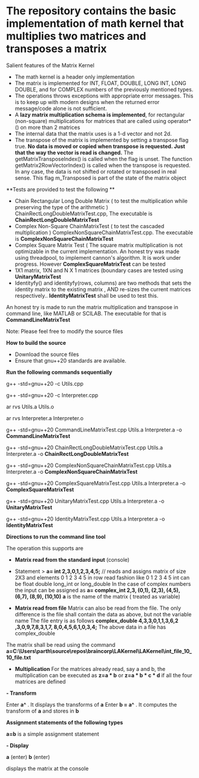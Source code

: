 # The repository contains the basic implementation of math kernel that multiplies two matrices and transposes a matrix

Salient features of the Matrix Kernel


- The math kernel is a header only implementation
- The matrix is implemented for INT, FLOAT, DOUBLE, LONG INT, LONG DOUBLE, and for COMPLEX numbers of the previously mentioned types.
- The operations throws exceptions with appropriate error messages. This is to keep up with modern designs when the returned error message/code alone is not sufficient.
- A **lazy matrix multiplication schema is implemented**, for rectangular (non-square) multiplications for matrices that are called using operator*() on more than 2 matrices
- The internal data that the matrix uses is a 1-d vector and not 2d.
- The transpose of the matrix is implemented by setting a transpose flag true. **No data is moved or copied when transpose is requested. Just that the way the vector<numbers> is read is changed.** The getMatrixTransposeIndex() is called when the flag is unset. The function getMatrix2RowVectorIndex() is called when the transpose is requested. In any case, the data is not shifted or rotated or transposed in real sense. This flag m_Transposed is part of the state of the matrix object

**Tests are provided to test the following
**
- Chain Rectangular Long Double Matrix ( to test the multiplication while preserving the type of the arithmetic ) ChainRectLongDoubleMatrixTest.cpp, The executable is **ChainRectLongDoubleMatrixTest**
- Complex Non-Square ChainMatrixTest ( to test the cascaded multiplication ) ComplexNonSquareChainMatrixTest.cpp. The executable is **ComplexNonSquareChainMatrixTest**
- Complex Square Matrix Test ( The square matrix multiplication is not optimizable in the current implementation. An honest try was made using threadpool, to implement cannon's algorithm. It is work under progress. However **ComplexSquareMatrixTest** can be tested
- 1X1 matrix, 1XN and N X 1 matrices (boundary cases are tested using **UnitaryMatrixTest**
- Identityfy() and identityfy(rows, columns) are two methods that sets the identity matrix to the existing matrix , AND re-sizes the current matrices respectively.. **IdentityMatrixTest** shall be used to test this.

An honest try is made to run the matrix multiplication and transpose in command line, like MATLAB or SCILAB. The executable for that is **CommandLineMatrixTest**

Note: Please feel free to modify the source files

**How to build the source**

- Download the source files
- Ensure that gnu++20 standards are available.
   

**Run the following commands sequentially**
   
   g++ -std=gnu++20 -c Utils.cpp
   
   g++ -std=gnu++20 -c Interpreter.cpp
   
   ar rvs Utils.a Utils.o
   
   ar rvs Interpreter.a Interpreter.o
   
   g++ -std=gnu++20 CommandLineMatrixTest.cpp  Utils.a Interpreter.a -o **CommandLineMatrixTest**
   
   g++ -std=gnu++20 ChainRectLongDoubleMatrixTest.cpp Utils.a Interpreter.a -o **ChainRectLongDoubleMatrixTest**
   
   g++ -std=gnu++20 ComplexNonSquareChainMatrixTest.cpp  Utils.a Interpreter.a -o **ComplexNonSquareChainMatrixTest**
   
   g++ -std=gnu++20 ComplexSquareMatrixTest.cpp  Utils.a Interpreter.a -o **ComplexSquareMatrixTest**
   
   g++ -std=gnu++20 UnitaryMatrixTest.cpp  Utils.a Interpreter.a -o **UnitaryMatrixTest**
   
   g++ -std=gnu++20 IdentityMatrixTest.cpp  Utils.a Interpreter.a -o **IdentityMatrixTest**
   
   
   
**Directions to run the command line tool**

The operation this supports are 
- **Matrix read from the standard input** (console)
- Statement > **a= int 2,3,0,1,2,3,4,5;** // reads and assigns matrix of size 2X3 and elements 0 1 2 3 4 5 in row read fashion like 
  0 1 2
  3 4 5
  int can be float double long_int or long_double
  In the case of complex numbers the input can be assigned as 
  **a= complex_int 2,3, (0,1), (2,3), (4,5), (6,7), (8,9), (10,10)**
  **a** is the name of the matrix ( treated as variable)
  
  
- **Matrix read from file**
Matrix can also be read from the file. The only difference is the file shall contain the data as above, but not the variable name
The file entry is as follows 
**complex_double 4,3,3,0,1,1,3,6,2
,3,0,9,7,8,3,1,7,
8,0,4,5,6,1,0,3,4;**
The above data in a file has complex_double

The matrix shall be read using the command **a=C:\Users\parth\source\repos\braincorp\LAKernel\LAKernel\int_file_10_10_file.txt**

- **Multiplication**
For the matrices already read, say a and b,
the multiplication can be executed as **z=a * b**
or **z=a * b  * c * d** if all the four matrices are defined


**- Transform**

Enter **a^** . It displays the transforms of **a**
Enter **b = a^** . It computes the transform of **a** and stores in **b**


**Assignment statements of the following types**

**a=b** is a simple assignment statement


**- Display**
   
**a** (enter)
**b** (enter)

displays the matrix at the console

